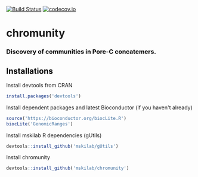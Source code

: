 [![Build Status](https://travis-ci.org/mskilab/chromunity.svg?branch=master)](https://travis-ci.org/mskilab/chromunity)
[![codecov.io](https://img.shields.io/codecov/c/github/mskilab/chromunity.svg)](https://codecov.io/github/mskilab/chromunity?branch=master)


# chromunity

### <font color=black> Discovery of communities in Pore-C concatemers.</font>

## <font color=black> Installations </font>

Install devtools from CRAN


```R
install.packages('devtools')
```

Install dependent packages and latest Bioconductor (if you haven't already)


```R
source('https://bioconductor.org/biocLite.R')
biocLite('GenomicRanges')
```

Install mskilab R dependencies (gUtils)


```R
devtools::install_github('mskilab/gUtils')
```

Install chromunity


```R
devtools::install_github('mskilab/chromunity')
```


